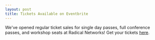 ```yaml
---
layout: post
title: Tickets Available on Eventbrite
---
```

<p>We've opened regular ticket sales for single day passes, full conference passes, and workshop seats at Radical Networks! Get your tickets <a href="https://www.eventbrite.com/e/radical-networks-tickets-38618435781" target="_blank">here</a>.</p>